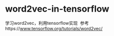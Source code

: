 # word2vec-in-tensorflow
学习word2vec，利用tensorflow实现  参考https://www.tensorflow.org/tutorials/word2vec/
